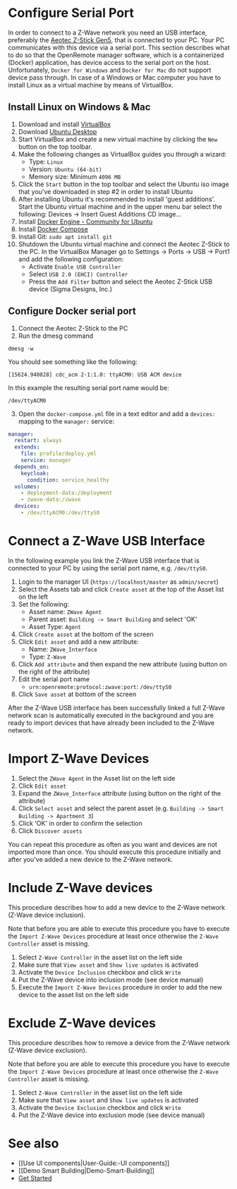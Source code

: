 # Configure Serial Port

In order to connect to a Z-Wave network you need an USB interface, preferably the [Aeotec Z-Stick Gen5](http://aeotec.com/z-wave-usb-stick), that is connected to your PC. Your PC communicates with this device via a serial port. This section describes what to do so that the OpenRemote manager software, which is a containerized (Docker) application, has device access to the serial port on the host. Unfortunately, `Docker for Windows` and `Docker for Mac` do not support device pass through. In case of a Windows or Mac computer you have to install Linux as a virtual machine by means of VirtualBox.     

## Install Linux on Windows & Mac

1. Download and install [VirtualBox](https://www.virtualbox.org/wiki/Downloads)      
2. Download [Ubuntu Desktop](https://ubuntu.com/download/desktop)
3. Start VirtualBox and create a new virtual machine by clicking the `New` button on the top toolbar.    
4. Make the following changes as VirtualBox guides you through a wizard:   
   * Type: `Linux`
   * Version: `Ubuntu (64-bit)`
   * Memory size: Minimum `4096 MB`
5. Click the `Start` button in the top toolbar and select the Ubuntu iso image that you've downloaded in step #2 in order to install Ubuntu
6. After installing Ubuntu it's recommended to install 'guest additions'. Start the Ubuntu virtual machine and in the upper menu bar select the following: Devices -> Insert Guest Additions CD image... 
7. Install [Docker Engine - Community for Ubuntu](https://docs.docker.com/install/linux/docker-ce/ubuntu/)
8. Install [Docker Compose](https://docs.docker.com/compose/install/)
9. Install Git: `sudo apt install git`
10. Shutdown the Ubuntu virtual machine and connect the Aeotec Z-Stick to the PC. In the VirtualBox Manager go to Settings -> Ports -> USB -> Port1 and add the following configuration:
    * Activate `Enable USB Controller`
    * Select `USB 2.0 (EHCI) Controller`
    * Press the `Add Filter` button and select the Aeotec Z-Stick USB device (Sigma Designs, Inc.) 

## Configure Docker serial port 

1. Connect the Aeotec Z-Stick to the PC
2. Run the dmesg command
```
dmesg -w
```
You should see something like the following:
```
[15624.940828] cdc_acm 2-1:1.0: ttyACM0: USB ACM device
```
In this example the resulting serial port name would be:
```
/dev/ttyACM0
``` 
3. Open the `docker-compose.yml` file in a text editor and add a `devices:` mapping to the `manager:` service:
```yml
manager:
  restart: always
  extends:
    file: profile/deploy.yml
    service: manager
  depends_on:
    keycloak:
      condition: service_healthy
  volumes:
    - deployment-data:/deployment
    - zwave-data:/zwave
  devices:
    - /dev/ttyACM0:/dev/ttyS0
```

# Connect a Z-Wave USB Interface

In the following example you link the Z-Wave USB interface that is connected to your PC by using the serial port name, e.g. `/dev/ttyS0`.

1. Login to the manager UI (`https://localhost/master` as `admin/secret`)
2. Select the Assets tab and click `Create asset` at the top of the Asset list on the left 
3. Set the following:
   * Asset name: `ZWave Agent`
   * Parent asset: `Building -> Smart Building` and select 'OK'
   * Asset Type: `Agent`
4. Click `Create asset` at the bottom of the screen
5. Click `Edit asset` and add a new attribute:
   * Name: `ZWave_Interface`
   * Type: `Z-Wave`
6. Click `Add attribute` and then expand the new attribute (using button on the right of the attribute) 
7. Edit the serial port name
   * `urn:openremote:protocol:zwave:port`: `/dev/ttyS0` 
7. Click `Save asset` at bottom of the screen

After the Z-Wave USB interface has been successfully linked a full Z-Wave network scan is automatically executed in the background and you are ready to import devices that have already been included to the Z-Wave network.

# Import Z-Wave Devices

1. Select the `ZWave Agent` in the Asset list on the left side
2. Click `Edit asset`
3. Expand the `ZWave_Interface` attribute (using button on the right of the attribute)
4. Click `Select asset` and select the parent asset (e.g. `Building -> Smart Building -> Apartment 3`)
5. Click 'OK' in order to confirm the selection
6. Click `Discover assets`

You can repeat this procedure as often as you want and devices are not imported more than once. You should execute this procedure initially and after you've added a new device to the Z-Wave network.

# Include Z-Wave devices

This procedure describes how to add a new device to the Z-Wave network (Z-Wave device inclusion). 

Note that before you are able to execute this procedure you have to execute the `Import Z-Wave Devices` procedure at least once otherwise the `Z-Wave Controller` asset is missing.

1. Select `Z-Wave Controller` in the asset list on the left side
2. Make sure that `View asset` and `Show live updates` is activated
3. Activate the `Device Inclusion` checkbox and click `Write`   
4. Put the Z-Wave device into inclusion mode (see device manual)
5. Execute the `Import Z-Wave Devices` procedure in order to add the new device to the asset list on the left side

# Exclude Z-Wave devices

This procedure describes how to remove a device from the Z-Wave network (Z-Wave device exclusion). 

Note that before you are able to execute this procedure you have to execute the `Import Z-Wave Devices` procedure at least once otherwise the `Z-Wave Controller` asset is missing.

1. Select `Z-Wave Controller` in the asset list on the left side
2. Make sure that `View asset` and `Show live updates` is activated
3. Activate the `Device Exclusion` checkbox and click `Write`   
4. Put the Z-Wave device into exclusion mode (see device manual)

# See also

- [[Use UI components|User-Guide:-UI components]]
- [[Demo Smart Building|Demo-Smart-Building]]
- [Get Started](https://openremote.io/get-started-manager/)